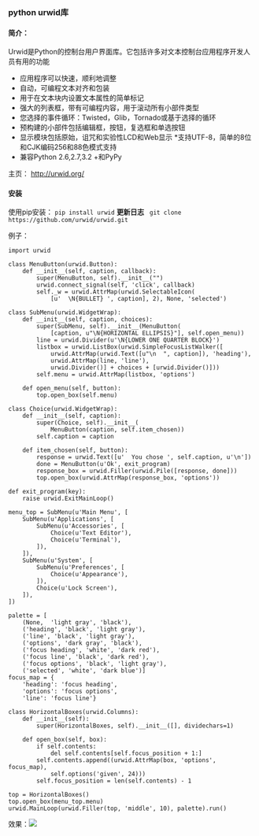 ### python urwid库
#### 简介：
Urwid是Python的控制台用户界面库。它包括许多对文本控制台应用程序开发人员有用的功能
* 应用程序可以快速，顺利地调整
* 自动，可编程文本对齐和包装
* 用于在文本块内设置文本属性的简单标记
* 强大的列表框，带有可编程内容，用于滚动所有小部件类型
* 您选择的事件循环：Twisted，Glib，Tornado或基于选择的循环
* 预构建的小部件包括编辑框，按钮，复选框和单选按钮
* 显示模块包括原始，诅咒和实验性LCD和Web显示
*支持UTF-8，简单的8位和CJK编码256和88色模式支持
* 兼容Python 2.6,2.7,3.2 +和PyPy

主页：
http://urwid.org/

#### 安装

使用pip安装：
``pip install urwid``
**更新日志**
`` git clone https://github.com/urwid/urwid.git``

例子：  
```
import urwid

class MenuButton(urwid.Button):
    def __init__(self, caption, callback):
        super(MenuButton, self).__init__("")
        urwid.connect_signal(self, 'click', callback)
        self._w = urwid.AttrMap(urwid.SelectableIcon(
            [u'  \N{BULLET} ', caption], 2), None, 'selected')

class SubMenu(urwid.WidgetWrap):
    def __init__(self, caption, choices):
        super(SubMenu, self).__init__(MenuButton(
            [caption, u"\N{HORIZONTAL ELLIPSIS}"], self.open_menu))
        line = urwid.Divider(u'\N{LOWER ONE QUARTER BLOCK}')
        listbox = urwid.ListBox(urwid.SimpleFocusListWalker([
            urwid.AttrMap(urwid.Text([u"\n  ", caption]), 'heading'),
            urwid.AttrMap(line, 'line'),
            urwid.Divider()] + choices + [urwid.Divider()]))
        self.menu = urwid.AttrMap(listbox, 'options')

    def open_menu(self, button):
        top.open_box(self.menu)

class Choice(urwid.WidgetWrap):
    def __init__(self, caption):
        super(Choice, self).__init__(
            MenuButton(caption, self.item_chosen))
        self.caption = caption

    def item_chosen(self, button):
        response = urwid.Text([u'  You chose ', self.caption, u'\n'])
        done = MenuButton(u'Ok', exit_program)
        response_box = urwid.Filler(urwid.Pile([response, done]))
        top.open_box(urwid.AttrMap(response_box, 'options'))

def exit_program(key):
    raise urwid.ExitMainLoop()

menu_top = SubMenu(u'Main Menu', [
    SubMenu(u'Applications', [
        SubMenu(u'Accessories', [
            Choice(u'Text Editor'),
            Choice(u'Terminal'),
        ]),
    ]),
    SubMenu(u'System', [
        SubMenu(u'Preferences', [
            Choice(u'Appearance'),
        ]),
        Choice(u'Lock Screen'),
    ]),
])

palette = [
    (None,  'light gray', 'black'),
    ('heading', 'black', 'light gray'),
    ('line', 'black', 'light gray'),
    ('options', 'dark gray', 'black'),
    ('focus heading', 'white', 'dark red'),
    ('focus line', 'black', 'dark red'),
    ('focus options', 'black', 'light gray'),
    ('selected', 'white', 'dark blue')]
focus_map = {
    'heading': 'focus heading',
    'options': 'focus options',
    'line': 'focus line'}

class HorizontalBoxes(urwid.Columns):
    def __init__(self):
        super(HorizontalBoxes, self).__init__([], dividechars=1)

    def open_box(self, box):
        if self.contents:
            del self.contents[self.focus_position + 1:]
        self.contents.append((urwid.AttrMap(box, 'options', focus_map),
            self.options('given', 24)))
        self.focus_position = len(self.contents) - 1

top = HorizontalBoxes()
top.open_box(menu_top.menu)
urwid.MainLoop(urwid.Filler(top, 'middle', 10), palette).run()
```
效果：![](http://urwid.org/_images/hmenu2.png)

